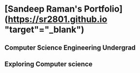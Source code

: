 # [Sandeep Raman's Portfolio](https://sr2801.github.io "target"="_blank")

## Computer Science Engineering Undergrad
## Exploring Computer science
